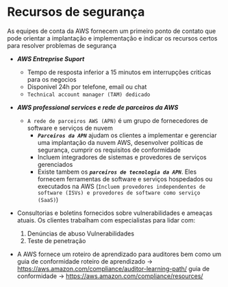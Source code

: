 # **Recursos de segurança**

As equipes de conta da AWS fornecem um primeiro ponto de contato que pode orientar a implantação e implementação e indicar os recursos certos para resolver problemas de segurança

- **_AWS Entreprise Suport_**

  - Tempo de resposta inferior a 15 minutos em interrupções criticas para os negocios
  - Disponivel 24h por telefone, email ou chat
  - `Technical account manager (TAM) dedicado`

- **_AWS professional services e rede de parceiros da AWS_**
  - `A rede de parceiros AWS (APN)` é um grupo de fornecedores de software e serviços de nuvem
    - **_`Parceiros da APN`_** ajudam os clientes a implementar e gerenciar uma implantação da nuvem AWS, desenvolver políticas de segurança, cumprir os requisitos de conformidade
    - Incluem integradores de sistemas e provedores de serviços gerenciados
    - Existe tambem os **_`parceiros de tecnologia da APN`_**. Eles fornecem ferramentas de software e serviços hospedados ou executados na AWS (`Incluem provedores independentes de software (ISVs) e provedores de software como serviço (SaaS)`)
- Consultorias e boletins fornecidos sobre vulnerabilidades e ameaças atuais. Os clientes trabalham com especialistas para lidar com:

  1. Denúncias de abuso Vulnerabilidades
  2. Teste de penetração

- A AWS fornece um roteiro de aprendizado para auditores bem como um guia de conformidade
  roteiro de aprendizado -> https://aws.amazon.com/compliance/auditor-learning-path/
  guia de conformidade -> https://aws.amazon.com/compliance/resources/
